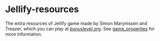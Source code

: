 # Jellify-resources

The extra resources of Jellify game made by Simon Marynissen and Treazer, which you can play at [bonuslevel.org](https://bonuslevel.org/?ref=4219). See [game_properties](game_properties.md) for more information.
